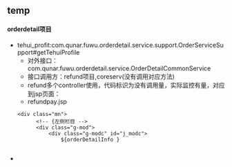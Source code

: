 ## temp

#### orderdetail项目
- tehui_profit:com.qunar.fuwu.orderdetail.service.support.OrderServiceSupport#getTehuiProfile
  - 对外接口：com.qunar.fuwu.orderdetail.service.OrderDetailCommonService
  - 接口调用方：refund项目,coreserv(没有调用对应方法)
  - refund多个controller使用，代码标识为没有调用量，实际监控有量，对应到jsp页面：
  - refundpay.jsp
  ```
  <div class="mn">
  		<!-- {左侧栏目 -->
  		<div class="g-mod">
  			<div class="g-modc" id="j_modc">
  				${orderDetailInfo }
          
  ```
-
